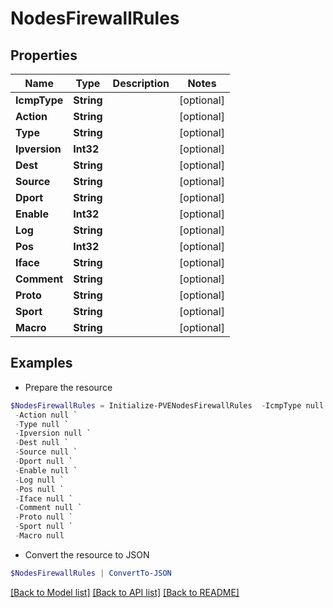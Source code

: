 # NodesFirewallRules
## Properties

Name | Type | Description | Notes
------------ | ------------- | ------------- | -------------
**IcmpType** | **String** |  | [optional] 
**Action** | **String** |  | [optional] 
**Type** | **String** |  | [optional] 
**Ipversion** | **Int32** |  | [optional] 
**Dest** | **String** |  | [optional] 
**Source** | **String** |  | [optional] 
**Dport** | **String** |  | [optional] 
**Enable** | **Int32** |  | [optional] 
**Log** | **String** |  | [optional] 
**Pos** | **Int32** |  | [optional] 
**Iface** | **String** |  | [optional] 
**Comment** | **String** |  | [optional] 
**Proto** | **String** |  | [optional] 
**Sport** | **String** |  | [optional] 
**Macro** | **String** |  | [optional] 

## Examples

- Prepare the resource
```powershell
$NodesFirewallRules = Initialize-PVENodesFirewallRules  -IcmpType null `
 -Action null `
 -Type null `
 -Ipversion null `
 -Dest null `
 -Source null `
 -Dport null `
 -Enable null `
 -Log null `
 -Pos null `
 -Iface null `
 -Comment null `
 -Proto null `
 -Sport null `
 -Macro null
```

- Convert the resource to JSON
```powershell
$NodesFirewallRules | ConvertTo-JSON
```

[[Back to Model list]](../README.md#documentation-for-models) [[Back to API list]](../README.md#documentation-for-api-endpoints) [[Back to README]](../README.md)

